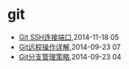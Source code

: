 # git
* [Git SSH连接端口](/2014/2014-11-18-git-ssh-port),2014-11-18 05
* [Git远程操作详解](/2014/2014-09-23-git-remote-commands),2014-09-23 07
* [Git分支管理策略](/2014/2014-09-23-git-branch-mangement),2014-09-23 04
